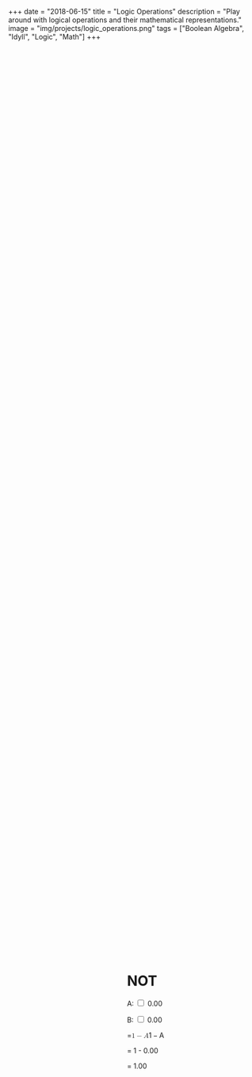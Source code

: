 +++
date = "2018-06-15"
title = "Logic Operations"
description = "Play around with logical operations and their mathematical representations."
image = "img/projects/logic_operations.png"
tags = ["Boolean Algebra", "Idyll", "Logic", "Math"]
+++

<div id="idyll-mount"><div data-reactroot=""><div class="idyll-root"><div style="max-width:600px;margin:0 0 0 50px" class=" idyll-text-container"><div style="position:relative;z-index:1;pointer-events:none;transition:background 0.5s;min-height:75vh"><div style="position:relative;z-index:1;pointer-events:none;transition:background 0.5s;min-height:75vh;margin-left:0;margin-right:0"><div style="flex-direction:row;display:flex;height:100%"><div style="display:flex;flex:0.5"></div><div style="align-self:center;pointer-events:all" class="screen-content"><h1>NOT</h1><div class="aside-container"><div class="aside"><p>
A: <span idyll="[object Object]" class="idyll-action"><input type="checkbox" value="false"/></span> <span>0.00</span></p><p>B: <span idyll="[object Object]" class="idyll-action"><input type="checkbox" value="false"/></span> <span>0.00</span></p></div></div><p>=<span style="display:inline-block"><span> <span class="katex"><span class="katex-mathml"><math><semantics><mrow><mn>1</mn><mo>−</mo><mi>A</mi></mrow><annotation encoding="application/x-tex">1 - A</annotation></semantics></math></span><span class="katex-html" aria-hidden="true"><span class="strut" style="height:0.68333em;"></span><span class="strut bottom" style="height:0.76666em;vertical-align:-0.08333em;"></span><span class="base"><span class="mord">1</span><span class="mord rule" style="margin-right:0.2222222222222222em;"></span><span class="mbin">−</span><span class="mord rule" style="margin-right:0.2222222222222222em;"></span><span class="mord mathit">A</span></span></span></span> </span></span></p><p>= 1 - <span>0.00</span></p><p>= <span>1.00</span></p></div><div style="display:flex;flex:0.5"></div></div></div></div><div style="position:relative;z-index:1;pointer-events:none;transition:background 0.5s;min-height:75vh"><div style="position:relative;z-index:1;pointer-events:none;transition:background 0.5s;min-height:75vh;margin-left:0;margin-right:0"><div style="flex-direction:row;display:flex;height:100%"><div style="display:flex;flex:0.5"></div><div style="align-self:center;pointer-events:all" class="screen-content"><h1>AND</h1><div class="aside-container"><div class="aside"><p>
A: <span idyll="[object Object]" class="idyll-action"><input type="checkbox" value="false"/></span> <span>0.00</span></p><p>B: <span idyll="[object Object]" class="idyll-action"><input type="checkbox" value="false"/></span> <span>0.00</span></p></div></div><p>=<span style="display:inline-block"><span> <span class="katex"><span class="katex-mathml"><math><semantics><mrow><mi>A</mi><mo>∗</mo><mi>B</mi></mrow><annotation encoding="application/x-tex">A * B</annotation></semantics></math></span><span class="katex-html" aria-hidden="true"><span class="strut" style="height:0.68333em;"></span><span class="strut bottom" style="height:0.68333em;vertical-align:0em;"></span><span class="base"><span class="mord mathit">A</span><span class="mord rule" style="margin-right:0.2222222222222222em;"></span><span class="mbin">∗</span><span class="mord rule" style="margin-right:0.2222222222222222em;"></span><span class="mord mathit" style="margin-right:0.05017em;">B</span></span></span></span> </span></span></p><p>=<span>0.00</span> *<span>0.00</span></p><p>=<span>0.00</span></p></div><div style="display:flex;flex:0.5"></div></div></div></div><div style="position:relative;z-index:1;pointer-events:none;transition:background 0.5s;min-height:75vh"><div style="position:relative;z-index:1;pointer-events:none;transition:background 0.5s;min-height:75vh;margin-left:0;margin-right:0"><div style="flex-direction:row;display:flex;height:100%"><div style="display:flex;flex:0.5"></div><div style="align-self:center;pointer-events:all" class="screen-content"><h1>NAND</h1><div class="aside-container"><div class="aside"><p>
A: <span idyll="[object Object]" class="idyll-action"><input type="checkbox" value="false"/></span> <span>0.00</span></p><p>B: <span idyll="[object Object]" class="idyll-action"><input type="checkbox" value="false"/></span> <span>0.00</span></p></div></div><p>=<span style="display:inline-block"><span> <span class="katex"><span class="katex-mathml"><math><semantics><mrow><mn>1</mn><mo>−</mo><mo>(</mo><mi>A</mi><mo>∗</mo><mi>B</mi><mo>)</mo></mrow><annotation encoding="application/x-tex">1 - (A * B)</annotation></semantics></math></span><span class="katex-html" aria-hidden="true"><span class="strut" style="height:0.75em;"></span><span class="strut bottom" style="height:1em;vertical-align:-0.25em;"></span><span class="base"><span class="mord">1</span><span class="mord rule" style="margin-right:0.2222222222222222em;"></span><span class="mbin">−</span><span class="mord rule" style="margin-right:0.2222222222222222em;"></span><span class="mopen">(</span><span class="mord mathit">A</span><span class="mord rule" style="margin-right:0.2222222222222222em;"></span><span class="mbin">∗</span><span class="mord rule" style="margin-right:0.2222222222222222em;"></span><span class="mord mathit" style="margin-right:0.05017em;">B</span><span class="mclose">)</span></span></span></span> </span></span></p><p>=1 - (<span>0.00</span> *<span>0.00</span>)</p><p>=<span>1.00</span></p></div><div style="display:flex;flex:0.5"></div></div></div></div><div style="position:relative;z-index:1;pointer-events:none;transition:background 0.5s;min-height:75vh"><div style="position:relative;z-index:1;pointer-events:none;transition:background 0.5s;min-height:75vh;margin-left:0;margin-right:0"><div style="flex-direction:row;display:flex;height:100%"><div style="display:flex;flex:0.5"></div><div style="align-self:center;pointer-events:all" class="screen-content"><h1>OR</h1><div class="aside-container"><div class="aside"><p>
A: <span idyll="[object Object]" class="idyll-action"><input type="checkbox" value="false"/></span> <span>0.00</span></p><p>B: <span idyll="[object Object]" class="idyll-action"><input type="checkbox" value="false"/></span> <span>0.00</span></p></div></div><p>=<span style="display:inline-block"><span> <span class="katex"><span class="katex-mathml"><math><semantics><mrow><mi>A</mi><mo>+</mo><mi>B</mi><mo>−</mo><mi>A</mi><mo>∗</mo><mi>B</mi></mrow><annotation encoding="application/x-tex">A + B - A * B</annotation></semantics></math></span><span class="katex-html" aria-hidden="true"><span class="strut" style="height:0.68333em;"></span><span class="strut bottom" style="height:0.76666em;vertical-align:-0.08333em;"></span><span class="base"><span class="mord mathit">A</span><span class="mord rule" style="margin-right:0.2222222222222222em;"></span><span class="mbin">+</span><span class="mord rule" style="margin-right:0.2222222222222222em;"></span><span class="mord mathit" style="margin-right:0.05017em;">B</span><span class="mord rule" style="margin-right:0.2222222222222222em;"></span><span class="mbin">−</span><span class="mord rule" style="margin-right:0.2222222222222222em;"></span><span class="mord mathit">A</span><span class="mord rule" style="margin-right:0.2222222222222222em;"></span><span class="mbin">∗</span><span class="mord rule" style="margin-right:0.2222222222222222em;"></span><span class="mord mathit" style="margin-right:0.05017em;">B</span></span></span></span> </span></span></p><p>= <span>0.00</span> + <span>0.00</span> - <span>0.00</span> *<span>0.00</span></p><p>= <span>0.00</span></p></div><div style="display:flex;flex:0.5"></div></div></div></div><div style="position:relative;z-index:1;pointer-events:none;transition:background 0.5s;min-height:75vh"><div style="position:relative;z-index:1;pointer-events:none;transition:background 0.5s;min-height:75vh;margin-left:0;margin-right:0"><div style="flex-direction:row;display:flex;height:100%"><div style="display:flex;flex:0.5"></div><div style="align-self:center;pointer-events:all" class="screen-content"><h1>NOR</h1><div class="aside-container"><div class="aside"><p>
A: <span idyll="[object Object]" class="idyll-action"><input type="checkbox" value="false"/></span> <span>0.00</span></p><p>B: <span idyll="[object Object]" class="idyll-action"><input type="checkbox" value="false"/></span> <span>0.00</span></p></div></div><p>=<span style="display:inline-block"><span> <span class="katex"><span class="katex-mathml"><math><semantics><mrow><mn>1</mn><mo>−</mo><mo>(</mo><mi>A</mi><mo>+</mo><mi>B</mi><mo>−</mo><mi>A</mi><mo>∗</mo><mi>B</mi><mo>)</mo></mrow><annotation encoding="application/x-tex">1 - (A + B - A * B)</annotation></semantics></math></span><span class="katex-html" aria-hidden="true"><span class="strut" style="height:0.75em;"></span><span class="strut bottom" style="height:1em;vertical-align:-0.25em;"></span><span class="base"><span class="mord">1</span><span class="mord rule" style="margin-right:0.2222222222222222em;"></span><span class="mbin">−</span><span class="mord rule" style="margin-right:0.2222222222222222em;"></span><span class="mopen">(</span><span class="mord mathit">A</span><span class="mord rule" style="margin-right:0.2222222222222222em;"></span><span class="mbin">+</span><span class="mord rule" style="margin-right:0.2222222222222222em;"></span><span class="mord mathit" style="margin-right:0.05017em;">B</span><span class="mord rule" style="margin-right:0.2222222222222222em;"></span><span class="mbin">−</span><span class="mord rule" style="margin-right:0.2222222222222222em;"></span><span class="mord mathit">A</span><span class="mord rule" style="margin-right:0.2222222222222222em;"></span><span class="mbin">∗</span><span class="mord rule" style="margin-right:0.2222222222222222em;"></span><span class="mord mathit" style="margin-right:0.05017em;">B</span><span class="mclose">)</span></span></span></span> </span></span></p><p>= 1 - (<span>0.00</span> + <span>0.00</span> - <span>0.00</span> *<span>0.00</span>)</p><p>= <span>1.00</span></p></div><div style="display:flex;flex:0.5"></div></div></div></div><div style="position:relative;z-index:1;pointer-events:none;transition:background 0.5s;min-height:75vh"><div style="position:relative;z-index:1;pointer-events:none;transition:background 0.5s;min-height:75vh;margin-left:0;margin-right:0"><div style="flex-direction:row;display:flex;height:100%"><div style="display:flex;flex:0.5"></div><div style="align-self:center;pointer-events:all" class="screen-content"><h1>XOR</h1><div class="aside-container"><div class="aside"><p>
A: <span idyll="[object Object]" class="idyll-action"><input type="checkbox" value="false"/></span> <span>0.00</span></p><p>B: <span idyll="[object Object]" class="idyll-action"><input type="checkbox" value="false"/></span> <span>0.00</span></p></div></div><p>=<span style="display:inline-block"><span> <span class="katex"><span class="katex-mathml"><math><semantics><mrow><mi>A</mi><mo>+</mo><mi>B</mi><mo>−</mo><mi>A</mi><mo>∗</mo><mi>B</mi><mo>−</mo><mi>A</mi><mo>∗</mo><mi>B</mi></mrow><annotation encoding="application/x-tex">A + B - A * B - A * B</annotation></semantics></math></span><span class="katex-html" aria-hidden="true"><span class="strut" style="height:0.68333em;"></span><span class="strut bottom" style="height:0.76666em;vertical-align:-0.08333em;"></span><span class="base"><span class="mord mathit">A</span><span class="mord rule" style="margin-right:0.2222222222222222em;"></span><span class="mbin">+</span><span class="mord rule" style="margin-right:0.2222222222222222em;"></span><span class="mord mathit" style="margin-right:0.05017em;">B</span><span class="mord rule" style="margin-right:0.2222222222222222em;"></span><span class="mbin">−</span><span class="mord rule" style="margin-right:0.2222222222222222em;"></span><span class="mord mathit">A</span><span class="mord rule" style="margin-right:0.2222222222222222em;"></span><span class="mbin">∗</span><span class="mord rule" style="margin-right:0.2222222222222222em;"></span><span class="mord mathit" style="margin-right:0.05017em;">B</span><span class="mord rule" style="margin-right:0.2222222222222222em;"></span><span class="mbin">−</span><span class="mord rule" style="margin-right:0.2222222222222222em;"></span><span class="mord mathit">A</span><span class="mord rule" style="margin-right:0.2222222222222222em;"></span><span class="mbin">∗</span><span class="mord rule" style="margin-right:0.2222222222222222em;"></span><span class="mord mathit" style="margin-right:0.05017em;">B</span></span></span></span> </span></span></p><p>= <span>0.00</span> + <span>0.00</span> - <span>0.00</span> *<span>0.00</span> - <span>0.00</span> *<span>0.00</span></p><p>= <span>0.00</span></p></div><div style="display:flex;flex:0.5"></div></div></div></div><div style="position:relative;z-index:1;pointer-events:none;transition:background 0.5s;min-height:75vh"><div style="position:relative;z-index:1;pointer-events:none;transition:background 0.5s;min-height:75vh;margin-left:0;margin-right:0"><div style="flex-direction:row;display:flex;height:100%"><div style="display:flex;flex:0.5"></div><div style="align-self:center;pointer-events:all" class="screen-content"><h1>NXOR</h1><div class="aside-container"><div class="aside"><p>
A: <span idyll="[object Object]" class="idyll-action"><input type="checkbox" value="false"/></span> <span>0.00</span></p><p>B: <span idyll="[object Object]" class="idyll-action"><input type="checkbox" value="false"/></span> <span>0.00</span></p></div></div><p>=<span style="display:inline-block"><span> <span class="katex"><span class="katex-mathml"><math><semantics><mrow><mn>1</mn><mo>−</mo><mo>(</mo><mi>A</mi><mo>+</mo><mi>B</mi><mo>−</mo><mi>A</mi><mo>∗</mo><mi>B</mi><mo>−</mo><mi>A</mi><mo>∗</mo><mi>B</mi><mo>)</mo></mrow><annotation encoding="application/x-tex">1 - (A + B - A * B - A * B)</annotation></semantics></math></span><span class="katex-html" aria-hidden="true"><span class="strut" style="height:0.75em;"></span><span class="strut bottom" style="height:1em;vertical-align:-0.25em;"></span><span class="base"><span class="mord">1</span><span class="mord rule" style="margin-right:0.2222222222222222em;"></span><span class="mbin">−</span><span class="mord rule" style="margin-right:0.2222222222222222em;"></span><span class="mopen">(</span><span class="mord mathit">A</span><span class="mord rule" style="margin-right:0.2222222222222222em;"></span><span class="mbin">+</span><span class="mord rule" style="margin-right:0.2222222222222222em;"></span><span class="mord mathit" style="margin-right:0.05017em;">B</span><span class="mord rule" style="margin-right:0.2222222222222222em;"></span><span class="mbin">−</span><span class="mord rule" style="margin-right:0.2222222222222222em;"></span><span class="mord mathit">A</span><span class="mord rule" style="margin-right:0.2222222222222222em;"></span><span class="mbin">∗</span><span class="mord rule" style="margin-right:0.2222222222222222em;"></span><span class="mord mathit" style="margin-right:0.05017em;">B</span><span class="mord rule" style="margin-right:0.2222222222222222em;"></span><span class="mbin">−</span><span class="mord rule" style="margin-right:0.2222222222222222em;"></span><span class="mord mathit">A</span><span class="mord rule" style="margin-right:0.2222222222222222em;"></span><span class="mbin">∗</span><span class="mord rule" style="margin-right:0.2222222222222222em;"></span><span class="mord mathit" style="margin-right:0.05017em;">B</span><span class="mclose">)</span></span></span></span> </span></span></p><p>= 1 - (<span>0.00</span> + <span>0.00</span> - <span>0.00</span> *<span>0.00</span> - <span>0.00</span> *<span>0.00</span>)</p><p>= <span>1.00</span></p></div><div style="display:flex;flex:0.5"></div></div></div></div><div style="position:fixed" class="fixed"></div></div></div></div></div>
<script src="../logic_operations.js"></script>
